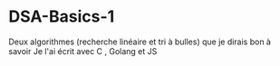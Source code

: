 # DSA-Basics-1
Deux algorithmes (recherche linéaire et tri à bulles) que je dirais bon à savoir
Je l'ai écrit avec C , Golang et JS
